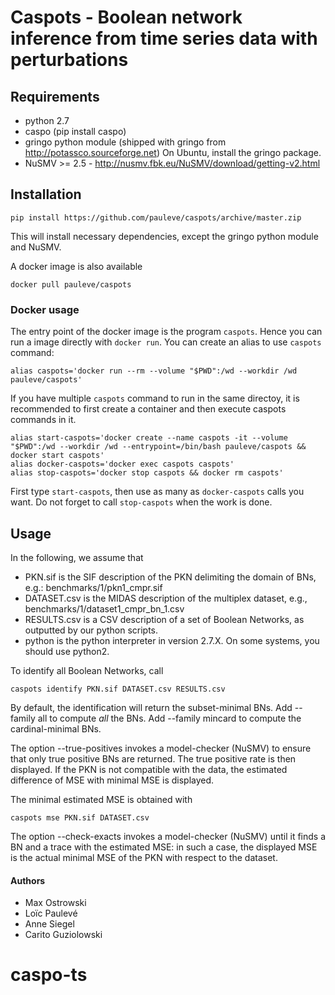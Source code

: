 # Caspots - Boolean network inference from time series data with perturbations

## Requirements

- python 2.7
- caspo (pip install caspo)
- gringo python module (shipped with gringo from http://potassco.sourceforge.net)
  On Ubuntu, install the gringo package.
- NuSMV >= 2.5 - http://nusmv.fbk.eu/NuSMV/download/getting-v2.html

## Installation

	pip install https://github.com/pauleve/caspots/archive/master.zip

This will install necessary dependencies, except the gringo python module and
NuSMV.

A docker image is also available

	docker pull pauleve/caspots

### Docker usage

The entry point of the docker image is the program `caspots`.
Hence you can run a image directly with `docker run`.
You can create an alias to use `caspots` command:

	alias caspots='docker run --rm --volume "$PWD":/wd --workdir /wd pauleve/caspots'

If you have multiple `caspots` command to run in the same directoy, it is
recommended to first create a container and then execute caspots commands in it.

	alias start-caspots='docker create --name caspots -it --volume "$PWD":/wd --workdir /wd --entrypoint=/bin/bash pauleve/caspots && docker start caspots'
	alias docker-caspots='docker exec caspots caspots'
	alias stop-caspots='docker stop caspots && docker rm caspots'

First type `start-caspots`, then use as many as `docker-caspots` calls you want.
Do not forget to call `stop-caspots` when the work is done.


## Usage

In the following, we assume that
* PKN.sif is the SIF description of the PKN delimiting the domain of BNs, e.g.:
    benchmarks/1/pkn1_cmpr.sif
* DATASET.csv is the MIDAS description of the multiplex dataset, e.g.,
    benchmarks/1/dataset1_cmpr_bn_1.csv
* RESULTS.csv is a CSV description of a set of Boolean Networks, as outputted by
  our python scripts.
* python is the python interpreter in version 2.7.X. On some systems, you should
  use python2.


To identify all Boolean Networks, call

	caspots identify PKN.sif DATASET.csv RESULTS.csv

By default, the identification will return the subset-minimal BNs.
Add --family all to compute _all_ the BNs.
Add --family mincard to compute the cardinal-minimal BNs.

The option --true-positives invokes a model-checker (NuSMV) to ensure that only true
positive BNs are returned. The true positive rate is then displayed.
If the PKN is not compatible with the data, the estimated difference of MSE with
minimal MSE is displayed.

The minimal estimated MSE is obtained with

	caspots mse PKN.sif DATASET.csv

The option --check-exacts invokes a model-checker (NuSMV) until it finds a BN
and a trace with the estimated MSE: in such a case, the displayed MSE is the
actual minimal MSE of the PKN with respect to the dataset.

#### Authors
- Max Ostrowski
- Loïc Paulevé
- Anne Siegel
- Carito Guziolowski
# caspo-ts

